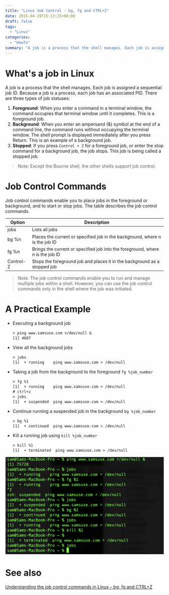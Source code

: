 ```yaml
---
title: "Linux Job Control - bg, fg and CTRL+Z"
date: 2015-04-19T15:13:25+08:00
draft: false
tags:
  - "Linux"
categories:
  - "HowTo"
summary: "A job is a process that the shell manages. Each job is assigned a sequential job ID. Because a job is a process, each job has an associated PID."
---
```


# What's a job in Linux

A job is a process that the shell manages. Each job is assigned a sequential job ID.
Because a job is a process, each job has an associated PID. There are three types of job statuses:
1. **Foreground**: When you enter a command in a terminal window, the command occupies that terminal window until it completes. This is a foreground job.
2. **Background**: When you enter an ampersand (&) symbol at the end of a command line, the command runs without occupying the terminal window. The shell prompt is displayed immediately after you press Return. This is an example of a background job.
3. **Stopped**: If you press `Control + Z` for a foreground job, or enter the stop command for a background job, the job stops. This job is being called a stopped job.

> Note: Except the Bourne shell, the other shells support job control.

# Job Control Commands

Job control commands enable you to place jobs in the foreground or background, and to start or stop jobs. The table describes the job control commands.

| Option | Description |
| -- | -- |
| jobs | Lists all jobs |
| bg %n | Places the current or specified job in the background, where n is the job ID |
| fg %n | Brings the current or specified job into the foreground, where n is the job ID |
| Control-Z | Stops the foreground job and places it in the background as a stopped job |

> Note: The job control commands enable you to run and manage multiple jobs within a shell. However, you can use the job control commands only in the shell where the job was initiated.

# A Practical Example

-  Executing a background job

    ```
    > ping www.samsuse.com >/dev/null &
    [1] 4687
    ```

- View all the background jobs

    ```
    > jobs
    [1]  + running    ping www.samsuse.com > /dev/null
    ```

- Taking a job from the background to the foreground `fg %job_number`

    ```
    > fg %1
    [1]  + running    ping www.samsuse.com > /dev/null
    # ctrl+z
    > jobs
    [1]  + suspended  ping www.samsuse.com > /dev/null
    ```

- Continue running a suspended job in the background `bg %job_number`

    ```
    > bg %1
    [1]  + continued  ping www.samsuse.com > /dev/null
    ```

- Kill a running job using `kill %job_number`

    ```
    > kill %1
    [1]  + terminated  ping www.samsuse.com > /dev/null
    ```

![Linux Job Control - bg, fg and CTRL+Z](/images/linux-jobs.png)

# See also

[Understanding the job control commands in Linux – bg, fg and CTRL+Z](https://www.thegeekdiary.com/understanding-the-job-control-commands-in-linux-bg-fg-and-ctrlz/)
